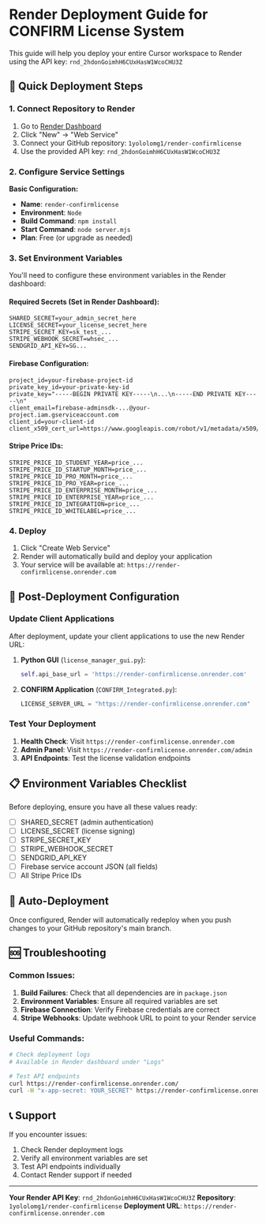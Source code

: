 # Render Deployment Guide for CONFIRM License System

This guide will help you deploy your entire Cursor workspace to Render using the API key: `rnd_2hdonGoimhH6CUxHasW1WcoCHU3Z`

## 🚀 Quick Deployment Steps

### 1. Connect Repository to Render

1. Go to [Render Dashboard](https://dashboard.render.com)
2. Click "New" → "Web Service"
3. Connect your GitHub repository: `1yololomg1/render-confirmlicense`
4. Use the provided API key: `rnd_2hdonGoimhH6CUxHasW1WcoCHU3Z`

### 2. Configure Service Settings

**Basic Configuration:**
- **Name**: `render-confirmlicense`
- **Environment**: `Node`
- **Build Command**: `npm install`
- **Start Command**: `node server.mjs`
- **Plan**: Free (or upgrade as needed)

### 3. Set Environment Variables

You'll need to configure these environment variables in the Render dashboard:

#### Required Secrets (Set in Render Dashboard):
```
SHARED_SECRET=your_admin_secret_here
LICENSE_SECRET=your_license_secret_here
STRIPE_SECRET_KEY=sk_test_...
STRIPE_WEBHOOK_SECRET=whsec_...
SENDGRID_API_KEY=SG...
```

#### Firebase Configuration:
```
project_id=your-firebase-project-id
private_key_id=your-private-key-id
private_key="-----BEGIN PRIVATE KEY-----\n...\n-----END PRIVATE KEY-----\n"
client_email=firebase-adminsdk-...@your-project.iam.gserviceaccount.com
client_id=your-client-id
client_x509_cert_url=https://www.googleapis.com/robot/v1/metadata/x509/...
```

#### Stripe Price IDs:
```
STRIPE_PRICE_ID_STUDENT_YEAR=price_...
STRIPE_PRICE_ID_STARTUP_MONTH=price_...
STRIPE_PRICE_ID_PRO_MONTH=price_...
STRIPE_PRICE_ID_PRO_YEAR=price_...
STRIPE_PRICE_ID_ENTERPRISE_MONTH=price_...
STRIPE_PRICE_ID_ENTERPRISE_YEAR=price_...
STRIPE_PRICE_ID_INTEGRATION=price_...
STRIPE_PRICE_ID_WHITELABEL=price_...
```

### 4. Deploy

1. Click "Create Web Service"
2. Render will automatically build and deploy your application
3. Your service will be available at: `https://render-confirmlicense.onrender.com`

## 🔧 Post-Deployment Configuration

### Update Client Applications

After deployment, update your client applications to use the new Render URL:

1. **Python GUI** (`license_manager_gui.py`):
   ```python
   self.api_base_url = 'https://render-confirmlicense.onrender.com'
   ```

2. **CONFIRM Application** (`CONFIRM_Integrated.py`):
   ```python
   LICENSE_SERVER_URL = "https://render-confirmlicense.onrender.com"
   ```

### Test Your Deployment

1. **Health Check**: Visit `https://render-confirmlicense.onrender.com`
2. **Admin Panel**: Visit `https://render-confirmlicense.onrender.com/admin`
3. **API Endpoints**: Test the license validation endpoints

## 📋 Environment Variables Checklist

Before deploying, ensure you have all these values ready:

- [ ] SHARED_SECRET (admin authentication)
- [ ] LICENSE_SECRET (license signing)
- [ ] STRIPE_SECRET_KEY
- [ ] STRIPE_WEBHOOK_SECRET
- [ ] SENDGRID_API_KEY
- [ ] Firebase service account JSON (all fields)
- [ ] All Stripe Price IDs

## 🔄 Auto-Deployment

Once configured, Render will automatically redeploy when you push changes to your GitHub repository's main branch.

## 🆘 Troubleshooting

### Common Issues:

1. **Build Failures**: Check that all dependencies are in `package.json`
2. **Environment Variables**: Ensure all required variables are set
3. **Firebase Connection**: Verify Firebase credentials are correct
4. **Stripe Webhooks**: Update webhook URL to point to your Render service

### Useful Commands:

```bash
# Check deployment logs
# Available in Render dashboard under "Logs"

# Test API endpoints
curl https://render-confirmlicense.onrender.com/
curl -H "x-app-secret: YOUR_SECRET" https://render-confirmlicense.onrender.com/admin
```

## 📞 Support

If you encounter issues:
1. Check Render deployment logs
2. Verify all environment variables are set
3. Test API endpoints individually
4. Contact Render support if needed

---

**Your Render API Key**: `rnd_2hdonGoimhH6CUxHasW1WcoCHU3Z`
**Repository**: `1yololomg1/render-confirmlicense`
**Deployment URL**: `https://render-confirmlicense.onrender.com`
